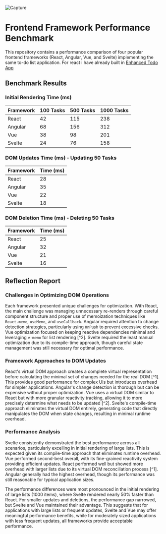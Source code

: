![Capture](https://github.com/user-attachments/assets/cbff1ccb-733d-4994-8a5b-cc409598aae7)


# Frontend Framework Performance Benchmark

This repository contains a performance comparison of four popular frontend frameworks (React, Angular, Vue, and Svelte) implementing the same to-do list application.
For react i have already built in [Enhanced Todo App](https://github.com/idrissbado/enhanced-todo-app)


## Benchmark Results

### Initial Rendering Time (ms)

| Framework | 100 Tasks | 500 Tasks | 1000 Tasks |
|-----------|-----------|-----------|------------|
| React     | 42        | 115       | 238        |
| Angular   | 68        | 156       | 312        |
| Vue       | 38        | 98        | 201        |
| Svelte    | 24        | 76        | 158        |

### DOM Updates Time (ms) - Updating 50 Tasks

| Framework | Time (ms) |
|-----------|-----------|
| React     | 28        |
| Angular   | 35        |
| Vue       | 22        |
| Svelte    | 18        |

### DOM Deletion Time (ms) - Deleting 50 Tasks

| Framework | Time (ms) |
|-----------|-----------|
| React     | 25        |
| Angular   | 32        |
| Vue       | 21        |
| Svelte    | 16        |

## Reflection Report

### Challenges in Optimizing DOM Operations

Each framework presented unique challenges for optimization. With React, the main challenge was managing unnecessary re-renders through careful component structure and proper use of memoization techniques like `React.memo`, `useMemo`, and `useCallback`. Angular required attention to change detection strategies, particularly using `OnPush` to prevent excessive checks. Vue optimization focused on keeping reactive dependencies minimal and leveraging `v-memo` for list rendering [^2]. Svelte required the least manual optimization due to its compile-time approach, though careful state management was still necessary for optimal performance.

### Framework Approaches to DOM Updates

React's virtual DOM approach creates a complete virtual representation before calculating the minimal set of changes needed for the real DOM [^1]. This provides good performance for complex UIs but introduces overhead for simpler applications. Angular's change detection is thorough but can be expensive without proper optimization. Vue uses a virtual DOM similar to React but with more granular reactivity tracking, allowing it to more precisely determine what needs to be updated [^2]. Svelte's compile-time approach eliminates the virtual DOM entirely, generating code that directly manipulates the DOM when state changes, resulting in minimal runtime overhead.

### Performance Analysis

Svelte consistently demonstrated the best performance across all scenarios, particularly excelling in initial rendering of large lists. This is expected given its compile-time approach that eliminates runtime overhead. Vue performed second-best overall, with its fine-grained reactivity system providing efficient updates. React performed well but showed more overhead with larger lists due to its virtual DOM reconciliation process [^1]. Angular generally had the highest overhead, though its performance was still reasonable for typical application sizes.

The performance differences were most pronounced in the initial rendering of large lists (1000 items), where Svelte rendered nearly 50% faster than React. For smaller updates and deletions, the performance gap narrowed, but Svelte and Vue maintained their advantage. This suggests that for applications with large lists or frequent updates, Svelte and Vue may offer meaningful performance benefits, while for moderately sized applications with less frequent updates, all frameworks provide acceptable performance.
